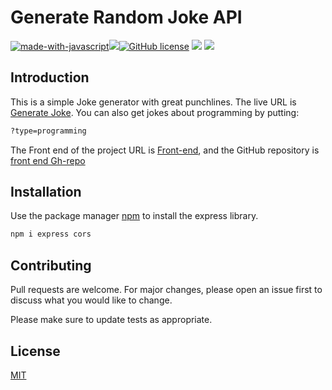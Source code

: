 # Generate Random Joke API

[![made-with-javascript](https://img.shields.io/badge/Made%20with-JavaScript-1f425f.svg)](https://www.javascript.com)![](https://img.shields.io/badge/go-F-red)[![GitHub license](https://img.shields.io/github/license/Naereen/StrapDown.js.svg)](https://github.com/Naereen/StrapDown.js/blob/master/LICENSE)
![](https://img.shields.io/badge/Version-v1.0.0-orange)
![](https://img.shields.io/badge/Branches-1-blue)



## Introduction
This is a simple Joke generator with great punchlines. The live URL is [Generate Joke](https://generatejoke.herokuapp.com/api/jokes/random). You can also get jokes about programming by putting: 
```bash
?type=programming
```
The Front end of the project URL is [Front-end](https://lab1b.github.io/Generate-Random-Joke/), and the GitHub repository is [front end Gh-repo](https://github.com/LaB1B/Generate-Random-Joke)

## Installation

Use the package manager [npm](https://pip.pypa.io/en/stable/) to install the express library.

```bash
npm i express cors
```



## Contributing
Pull requests are welcome. For major changes, please open an issue first to discuss what you would like to change.

Please make sure to update tests as appropriate.

## License
[MIT](https://choosealicense.com/licenses/mit/)